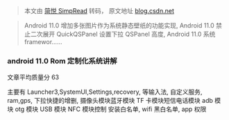 > 本文由 [简悦 SimpRead](http://ksria.com/simpread/) 转码， 原文地址 [blog.csdn.net](https://blog.csdn.net/baidu_41666295/category_11787055_5.html)

> Android 11.0 增加多张图片作为系统静态壁纸的功能实现, Android 11.0 禁止二次展开 QuickQSPanel 设置下拉 QSPanel 高度, Android 11.0 系统 framewor......

### android 11.0 Rom 定制化系统讲解

文章平均质量分 63

主要有 Launcher3,SystemUI,Settings,recovery, 等输入法, 自定义服务, ram,gps, 下拉快捷的增删, 摄像头模块蓝牙模块 TF 卡模块短信电话模块 adb 模块 otg 模块 USB 模块 NFC 模块控制 安装白名单, wifi 黑白名单, app 权限